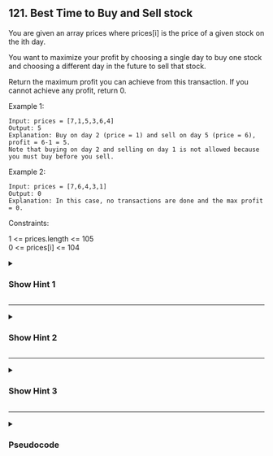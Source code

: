 ## 121. Best Time to Buy and Sell stock

You are given an array prices where prices[i] is the price of a given stock on the ith day.

You want to maximize your profit by choosing a single day to buy one stock and choosing a different day in the future to sell that stock.

Return the maximum profit you can achieve from this transaction. If you cannot achieve any profit, return 0.

Example 1:
```
Input: prices = [7,1,5,3,6,4]
Output: 5
Explanation: Buy on day 2 (price = 1) and sell on day 5 (price = 6), profit = 6-1 = 5.
Note that buying on day 2 and selling on day 1 is not allowed because you must buy before you sell.
```
Example 2:
```
Input: prices = [7,6,4,3,1]
Output: 0
Explanation: In this case, no transactions are done and the max profit = 0.
 ```

Constraints:

1 <= prices.length <= 105\
0 <= prices[i] <= 104

<details>
  <summary><h3>Show Hint 1</h3></summary>
  <p>To gain maximum profit, you have to buy at the minimum price and sell when it's at the maximum price. So, think of the problem as tracking those minimum and maximum values.</p>
</details>

---
<details>
  <summary><h3>Show Hint 2</h3></summary>
  <p>Try solving it using the two-pointer concept.</p>
</details>

---
<details>
  <summary><h3>Show Hint 3</h3></summary>
  <p>Keep track of the minimum using one pointer and the maximum using another pointer. Also, track the maximum profit; update it only if the profit increases by changing the pointer. If the price at the 'r' pointer becomes less than the price at the 'l' pointer, shift 'r' to 'l' and increment 'r'. If the profit increases by doing this, update the max profit; otherwise, do not update it.</p>
</details>

---
<details>
  <summary><h3>Pseudocode</h3></summary>
  <pre>
    l -> 0
    r -> 1
    maxProfit -> 0
    for [i -> 1 to length(prices)]
      if prices[l] < prices[r]
           newProfit -> prices[r] - prices[l]
           maxProfit -> if newProfit > maxProfit then newProfit else maxProfit
      else
           l -> r
      r ++
    return maxProfit
  </pre>
</details>
